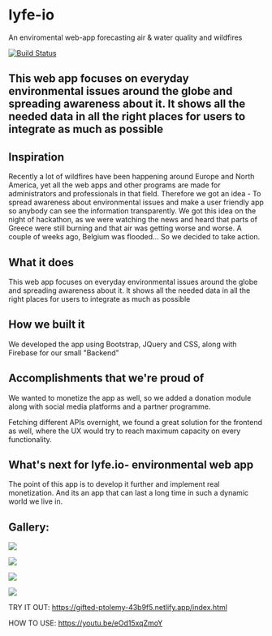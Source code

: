 # lyfe-io
An enviromental web-app forecasting air &amp; water quality and wildfires

[![Build Status](https://travis-ci.com/PetarRan/lyfe-io.svg?branch=master)](https://travis-ci.com/PetarRan/lyfe-io)

## This web app focuses on everyday environmental issues around the globe and spreading awareness about it. It shows all the needed data in all the right places for users to integrate as much as possible

## Inspiration
Recently a lot of wildfires have been happening around Europe and North America, yet all the web apps and other programs are made for administrators and professionals in that field. Therefore we got an idea - To spread awareness about environmental issues and make a user friendly app so anybody can see the information transparently.
We got this idea on the night of hackathon, as we were watching the news and heard that parts of Greece were still burning and that air was getting worse and worse. A couple of weeks ago, Belgium was flooded... So we decided to take action.
## What it does

This web app focuses on everyday environmental issues around the globe and spreading awareness about it. It shows all the needed data in all the right places for users to integrate as much as possible

## How we built it
We developed the app using Bootstrap, JQuery and CSS, along with Firebase for our small "Backend"

## Accomplishments that we're proud of
We wanted to monetize the app as well, so we added a donation module along with social media platforms and a partner programme.

Fetching different APIs overnight, we found a great solution for the frontend as well, where the UX would try to reach maximum capacity on every functionality.

## What's next for lyfe.io- environmental web app
The point of this app is to develop it further and implement real monetization. And its an app that can last a long time in such a dynamic world we live in.

## Gallery:

![](https://challengepost-s3-challengepost.netdna-ssl.com/photos/production/software_photos/001/621/675/datas/original.jpg)

![](https://challengepost-s3-challengepost.netdna-ssl.com/photos/production/software_photos/001/621/676/datas/original.jpg)

![](https://challengepost-s3-challengepost.netdna-ssl.com/photos/production/software_photos/001/621/677/datas/original.jpg)

![](https://challengepost-s3-challengepost.netdna-ssl.com/photos/production/software_photos/001/621/679/datas/original.jpg)

TRY IT OUT: https://gifted-ptolemy-43b9f5.netlify.app/index.html

HOW TO USE: https://youtu.be/eOd15xqZmoY

